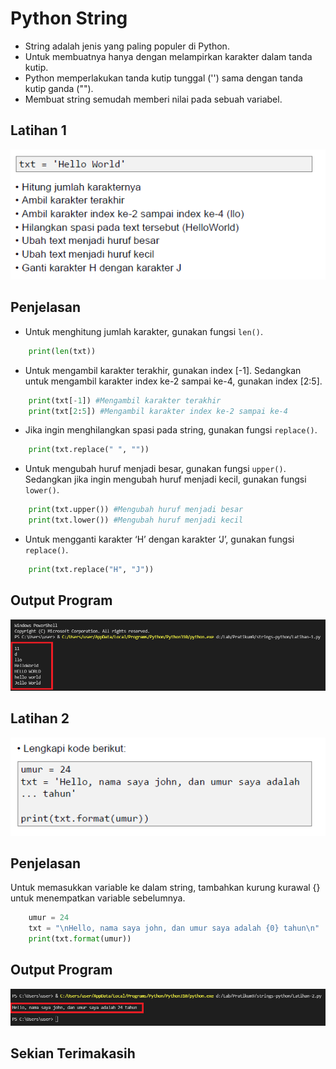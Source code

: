 # Python String

* String adalah jenis yang paling populer di Python. 
* Untuk membuatnya hanya dengan melampirkan karakter dalam tanda kutip. 
* Python memperlakukan tanda kutip tunggal ('') sama dengan tanda kutip ganda (""). 
* Membuat string semudah memberi nilai pada sebuah variabel.

## Latihan 1

![Gambar 1](screenshot/1.png)

## Penjelasan

* Untuk menghitung jumlah karakter, gunakan fungsi `len()`. 

```python
	print(len(txt))
```

* Untuk mengambil karakter terakhir, gunakan index [-1]. Sedangkan untuk mengambil karakter index ke-2 sampai ke-4, gunakan index [2:5].

```python
	print(txt[-1]) #Mengambil karakter terakhir
	print(txt[2:5]) #Mengambil karakter index ke-2 sampai ke-4	
```

* Jika ingin menghilangkan spasi pada string, gunakan fungsi `replace()`.

```python
	print(txt.replace(" ", ""))
```

* Untuk mengubah huruf menjadi besar, gunakan fungsi `upper()`. Sedangkan jika ingin mengubah huruf menjadi kecil, gunakan fungsi `lower()`.

```python
	print(txt.upper()) #Mengubah huruf menjadi besar
	print(txt.lower()) #Mengubah huruf menjadi kecil
```

* Untuk mengganti karakter ‘H’ dengan karakter ‘J’, gunakan fungsi `replace()`.

```python
	print(txt.replace("H", "J"))
```
## Output Program

![Gambar 2](screenshot/2.png)

## Latihan 2

![Gambar 3](screenshot/3.png)

## Penjelasan

Untuk memasukkan variable ke dalam string, tambahkan kurung kurawal {} untuk menempatkan variable sebelumnya.

```python
    umur = 24
    txt = "\nHello, nama saya john, dan umur saya adalah {0} tahun\n"
    print(txt.format(umur))
```

## Output Program

![Gambar 4](screenshot/4.png)

## Sekian Terimakasih